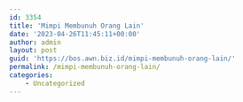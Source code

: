 ```yaml
---
id: 3354
title: 'Mimpi Membunuh Orang Lain'
date: '2023-04-26T11:45:11+00:00'
author: admin
layout: post
guid: 'https://bos.awn.biz.id/mimpi-membunuh-orang-lain/'
permalink: /mimpi-membunuh-orang-lain/
categories:
    - Uncategorized
---
```


